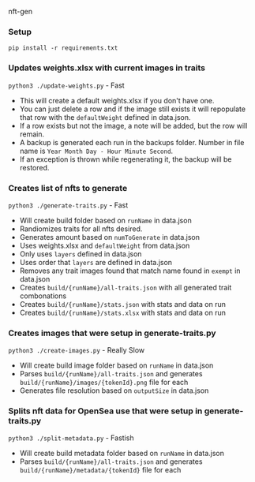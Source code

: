 nft-gen

### Setup
`pip install -r requirements.txt` 

### Updates weights.xlsx with current images in traits

`python3 ./update-weights.py` - Fast
* This will create a default weights.xlsx if you don't have one. 
* You can just delete a row and if the image still exists it will repopulate that row with the `defaultWeight` defined in data.json. 
* If a row exists but not the image, a note will be added, but the row will remain.
* A backup is generated each run in the backups folder. Number in file name is `Year Month Day - Hour Minute Second`.
* If an exception is thrown while regenerating it, the backup will be restored.

### Creates list of nfts to generate

`python3 ./generate-traits.py` - Fast
* Will create build folder based on `runName` in data.json
* Randiomizes traits for all nfts desired.
* Generates amount based on `numToGenerate` in data.json
* Uses weights.xlsx and `defaultWeight` from data.json
* Only uses `layers` defined in data.json
* Uses order that `layers` are defined in data.json
* Removes any trait images found that match name found in `exempt` in data.json
* Creates `build/{runName}/all-traits.json` with all generated trait combonations
* Creates `build/{runName}/stats.json` with stats and data on run
* Creates `build/{runName}/stats.xlsx` with stats and data on run

### Creates images that were setup in generate-traits.py

`python3 ./create-images.py` - Really Slow
* Will create build image folder based on `runName` in data.json
* Parses `build/{runName}/all-traits.json` and generates `build/{runName}/images/{tokenId}.png` file for each
* Generates file resolution based on `outputSize` in data.json

### Splits nft data for OpenSea use that were setup in generate-traits.py

`python3 ./split-metadata.py` - Fastish
* Will create build metadata folder based on `runName` in data.json
* Parses `build/{runName}/all-traits.json` and generates `build/{runName}/metadata/{tokenId}` file for each

